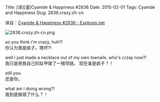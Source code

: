 Title: [译][漫]Cyanide & Happiness #2836
Date: 2015-02-01
Tags: Cyanide and Happiness
Slug: 2836.crazy.zh-cn

译自：[Cyanide & Happiness #2836 - Explosm.net](http://explosm.net/comics/2836/)


![2836.crazy.zh-cn.png](/static/images/comics/2836.crazy.zh-cn.png)



so you think i'm crazy, huh?!       
你认为我是疯子，嗯哼?!


well i just made a necklace out
of my own toenails.
who's crzay now?!           
我只是用我自己的趾甲做了一根项链。
现在谁是疯子？！

still you.      
还是你。


what am i doing wrong?!     
我到底做错了什么？！